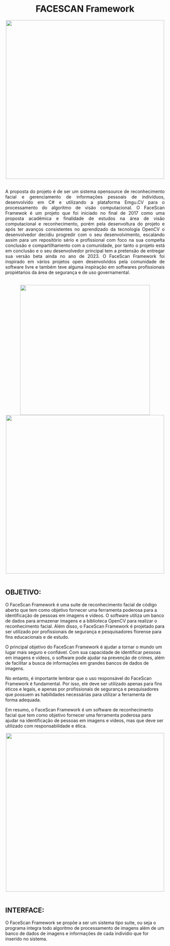 <h1 align= center>FACESCAN Framework</h1>


<div align= center>
<img src="https://user-images.githubusercontent.com/53381041/218290432-fab1d758-f7d2-4ece-8993-d6d20c396233.gif" width="500px"/>
</div>
<br>
<p align=justify>
A proposta do projeto é de ser um sistema opensource de reconhecimento facial e gerenciamento de informações pessoais de indivíduos, desenvolvido em C# e utilizando a plataforma Emgu.CV para o processamento do algoritmo de visão computacional. O FaceScan Framewok é um projeto que foi iniciado no final de 2017 como uma proposta acadêmica e finalidade de estudos na área de visão computacional e reconhecimento, porém pela desenvoltura do projeto e após ter avanços consistentes no aprendizado da tecnologia OpenCV o desenvolvedor decidiu progredir com o seu desenvolvimento, escalando assim para um repositório sério e profissional com foco na sua compelta conclusão e compartilhamento com a comunidade, por tanto o projeto está em conclusão e o seu desenvolvedor principal tem a pretensão de entregar sua versão beta ainda no ano de 2023. O FaceScan Framework foi inspirado em vários projetos open desenvolvidos pela comunidade de software livre e também teve alguma inspiração em softwares profissionais propiétarios da área de segurança e de uso governamental.
</p>
<br>
<div align= center>
<img src="https://i.stack.imgur.com/LXQuc.png" width="410px"/>
<img src="https://miro.medium.com/v2/resize:fit:720/1*mzWvlWm5L2jVCh5qIiTsVw.gif" width="500px"/>
</div>
<br>
<h2>OBJETIVO:</h2>
<p> O FaceScan Framework é uma suíte de reconhecimento facial de código aberto que tem como objetivo fornecer uma ferramenta poderosa para a identificação de pessoas em imagens e vídeos. O software utiliza um banco de dados para armazenar imagens e a biblioteca OpenCV para realizar o reconhecimento facial. Além disso, o FaceScan Framework é projetado para ser utilizado por profissionais de segurança e pesquisadores florense para fins educacionais e de estudo.

O principal objetivo do FaceScan Framework é ajudar a tornar o mundo um lugar mais seguro e confiável. Com sua capacidade de identificar pessoas em imagens e vídeos, o software pode ajudar na prevenção de crimes, além de facilitar a busca de informações em grandes bancos de dados de imagens.

No entanto, é importante lembrar que o uso responsável do FaceScan Framework é fundamental. Por isso, ele deve ser utilizado apenas para fins éticos e legais, e apenas por profissionais de segurança e pesquisadores que possuem as habilidades necessárias para utilizar a ferramenta de forma adequada.

Em resumo, o FaceScan Framework é um software de reconhecimento facial que tem como objetivo fornecer uma ferramenta poderosa para ajudar na identificação de pessoas em imagens e vídeos, mas que deve ser utilizado com responsabilidade e ética.

<div align= center>
<img src="https://user-images.githubusercontent.com/53381041/222209313-800216fe-a200-4490-8a21-d5fc87c2ec5d.png" width="500px"/>
</div>







<br>
<h2>INTERFACE:</h2>
<p>O FaceScan Framework se propõe a ser um sistema tipo suite, ou seja o programa integra todo algoritmo de processamento de imagens além de um banco de dados de imagens e informações de cada individio que for inserido no sistema.

